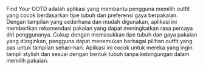 Find Your OOTD adalah aplikasi yang membantu pengguna memilih outfit yang cocok berdasarkan tipe tubuh dan preferensi gaya berpakaian. Dengan tampilan yang sederhana dan mudah digunakan, aplikasi ini memberikan rekomendasi pakaian yang dapat meningkatkan rasa percaya diri penggunanya. Cukup dengan memasukkan tipe tubuh dan gaya pakaian yang diinginkan, pengguna dapat menemukan berbagai pilihan outfit yang pas untuk tampilan sehari-hari. Aplikasi ini cocok untuk mereka yang ingin tampil stylish dan sesuai dengan bentuk tubuh tanpa kebingungan dalam memilih pakaian.
